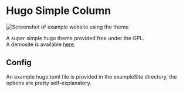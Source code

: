 # Hugo Simple Column

![Screenshot of example website using the theme](https://raw.githubusercontent.com/MaxwellBuchholz/hugo-simple-column/main/images/screenshot.png)

A super simple hugo theme provided free under the GPL.
<br>
A demosite is available [here](https://maxwellbuchholz.github.io/hugo-simple-column-demo-site/).

## Config

An example hugo.toml file is provided in the exampleSite directory, the options are pretty self-explanatory.

